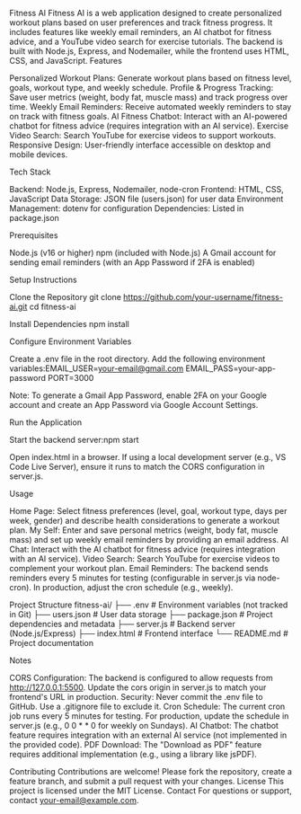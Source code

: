 Fitness AI
Fitness AI is a web application designed to create personalized workout plans based on user preferences and track fitness progress. It includes features like weekly email reminders, an AI chatbot for fitness advice, and a YouTube video search for exercise tutorials. The backend is built with Node.js, Express, and Nodemailer, while the frontend uses HTML, CSS, and JavaScript.
Features

Personalized Workout Plans: Generate workout plans based on fitness level, goals, workout type, and weekly schedule.
Profile & Progress Tracking: Save user metrics (weight, body fat, muscle mass) and track progress over time.
Weekly Email Reminders: Receive automated weekly reminders to stay on track with fitness goals.
AI Fitness Chatbot: Interact with an AI-powered chatbot for fitness advice (requires integration with an AI service).
Exercise Video Search: Search YouTube for exercise videos to support workouts.
Responsive Design: User-friendly interface accessible on desktop and mobile devices.

Tech Stack

Backend: Node.js, Express, Nodemailer, node-cron
Frontend: HTML, CSS, JavaScript
Data Storage: JSON file (users.json) for user data
Environment Management: dotenv for configuration
Dependencies: Listed in package.json

Prerequisites

Node.js (v16 or higher)
npm (included with Node.js)
A Gmail account for sending email reminders (with an App Password if 2FA is enabled)

Setup Instructions

Clone the Repository
git clone https://github.com/your-username/fitness-ai.git
cd fitness-ai


Install Dependencies
npm install


Configure Environment Variables

Create a .env file in the root directory.
Add the following environment variables:EMAIL_USER=your-email@gmail.com
EMAIL_PASS=your-app-password
PORT=3000


Note: To generate a Gmail App Password, enable 2FA on your Google account and create an App Password via Google Account Settings.


Run the Application

Start the backend server:npm start


Open index.html in a browser. If using a local development server (e.g., VS Code Live Server), ensure it runs to match the CORS configuration in server.js.



Usage

Home Page: Select fitness preferences (level, goal, workout type, days per week, gender) and describe health considerations to generate a workout plan.
My Self: Enter and save personal metrics (weight, body fat, muscle mass) and set up weekly email reminders by providing an email address.
AI Chat: Interact with the AI chatbot for fitness advice (requires integration with an AI service).
Video Search: Search YouTube for exercise videos to complement your workout plan.
Email Reminders: The backend sends reminders every 5 minutes for testing (configurable in server.js via node-cron). In production, adjust the cron schedule (e.g., weekly).

Project Structure
fitness-ai/
├── .env                # Environment variables (not tracked in Git)
├── users.json          # User data storage
├── package.json        # Project dependencies and metadata
├── server.js           # Backend server (Node.js/Express)
├── index.html          # Frontend interface
└── README.md           # Project documentation

Notes

CORS Configuration: The backend is configured to allow requests from http://127.0.0.1:5500. Update the cors origin in server.js to match your frontend's URL in production.
Security: Never commit the .env file to GitHub. Use a .gitignore file to exclude it.
Cron Schedule: The current cron job runs every 5 minutes for testing. For production, update the schedule in server.js (e.g., 0 0 * * 0 for weekly on Sundays).
AI Chatbot: The chatbot feature requires integration with an external AI service (not implemented in the provided code).
PDF Download: The "Download as PDF" feature requires additional implementation (e.g., using a library like jsPDF).

Contributing
Contributions are welcome! Please fork the repository, create a feature branch, and submit a pull request with your changes.
License
This project is licensed under the MIT License.
Contact
For questions or support, contact your-email@example.com.
